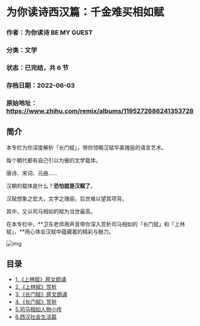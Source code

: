 # 为你读诗西汉篇：千金难买相如赋

### 作者：为你读诗 BE MY GUEST

### 分类：文学

### 状态：已完结，共 6 节

### 存档日期：2022-06-03

### 原始地址：https://www.zhihu.com/remix/albums/1195272686241353728


## 简介
本专栏为你深度解析「长门赋」，带你领略汉赋华美瑰丽的语言艺术。


每个朝代都有自己引以为傲的文学载体。


唐诗、宋词、元曲……


汉朝的载体是什么？**恐怕就是汉赋了**。


汉赋想象之宏大，文字之瑰丽，后世难以望其项背。


其中，又以司马相如的赋为当世最高。


在本专栏中，**卫东老师用声音带你深入赏析司马相如的「长门赋」和「上林赋」，**用心体会汉赋中蕴藏着的精彩与魅力。


![img](https://pic3.zhimg.com/v2-215227da8472a3c12bcc3a20f7b34030.jpg)

  





## 目录
- [1.《上林赋》原文朗诵](1.《上林赋》原文朗诵.md)
- [2.《上林赋》赏析](2.《上林赋》赏析.md)
- [3.《长门赋》原文朗诵](3.《长门赋》原文朗诵.md)
- [4.《长门赋》赏析](4.《长门赋》赏析.md)
- [5.司马相如人物小传](5.司马相如人物小传.md)
- [6.西汉社会生活篇](6.西汉社会生活篇.md)